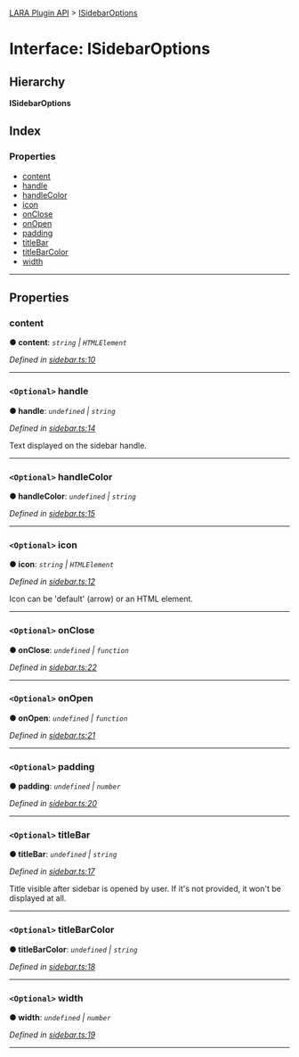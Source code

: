 [LARA Plugin API](../README.md) > [ISidebarOptions](../interfaces/isidebaroptions.md)

# Interface: ISidebarOptions

## Hierarchy

**ISidebarOptions**

## Index

### Properties

* [content](isidebaroptions.md#content)
* [handle](isidebaroptions.md#handle)
* [handleColor](isidebaroptions.md#handlecolor)
* [icon](isidebaroptions.md#icon)
* [onClose](isidebaroptions.md#onclose)
* [onOpen](isidebaroptions.md#onopen)
* [padding](isidebaroptions.md#padding)
* [titleBar](isidebaroptions.md#titlebar)
* [titleBarColor](isidebaroptions.md#titlebarcolor)
* [width](isidebaroptions.md#width)

---

## Properties

<a id="content"></a>

###  content

**● content**: *`string` \| `HTMLElement`*

*Defined in [sidebar.ts:10](https://github.com/concord-consortium/lara/blob/943fab34/lara-typescript/src/plugin-api/sidebar.ts#L10)*

___
<a id="handle"></a>

### `<Optional>` handle

**● handle**: *`undefined` \| `string`*

*Defined in [sidebar.ts:14](https://github.com/concord-consortium/lara/blob/943fab34/lara-typescript/src/plugin-api/sidebar.ts#L14)*

Text displayed on the sidebar handle.

___
<a id="handlecolor"></a>

### `<Optional>` handleColor

**● handleColor**: *`undefined` \| `string`*

*Defined in [sidebar.ts:15](https://github.com/concord-consortium/lara/blob/943fab34/lara-typescript/src/plugin-api/sidebar.ts#L15)*

___
<a id="icon"></a>

### `<Optional>` icon

**● icon**: *`string` \| `HTMLElement`*

*Defined in [sidebar.ts:12](https://github.com/concord-consortium/lara/blob/943fab34/lara-typescript/src/plugin-api/sidebar.ts#L12)*

Icon can be 'default' (arrow) or an HTML element.

___
<a id="onclose"></a>

### `<Optional>` onClose

**● onClose**: *`undefined` \| `function`*

*Defined in [sidebar.ts:22](https://github.com/concord-consortium/lara/blob/943fab34/lara-typescript/src/plugin-api/sidebar.ts#L22)*

___
<a id="onopen"></a>

### `<Optional>` onOpen

**● onOpen**: *`undefined` \| `function`*

*Defined in [sidebar.ts:21](https://github.com/concord-consortium/lara/blob/943fab34/lara-typescript/src/plugin-api/sidebar.ts#L21)*

___
<a id="padding"></a>

### `<Optional>` padding

**● padding**: *`undefined` \| `number`*

*Defined in [sidebar.ts:20](https://github.com/concord-consortium/lara/blob/943fab34/lara-typescript/src/plugin-api/sidebar.ts#L20)*

___
<a id="titlebar"></a>

### `<Optional>` titleBar

**● titleBar**: *`undefined` \| `string`*

*Defined in [sidebar.ts:17](https://github.com/concord-consortium/lara/blob/943fab34/lara-typescript/src/plugin-api/sidebar.ts#L17)*

Title visible after sidebar is opened by user. If it's not provided, it won't be displayed at all.

___
<a id="titlebarcolor"></a>

### `<Optional>` titleBarColor

**● titleBarColor**: *`undefined` \| `string`*

*Defined in [sidebar.ts:18](https://github.com/concord-consortium/lara/blob/943fab34/lara-typescript/src/plugin-api/sidebar.ts#L18)*

___
<a id="width"></a>

### `<Optional>` width

**● width**: *`undefined` \| `number`*

*Defined in [sidebar.ts:19](https://github.com/concord-consortium/lara/blob/943fab34/lara-typescript/src/plugin-api/sidebar.ts#L19)*

___

